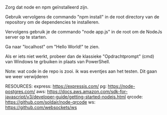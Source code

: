 Zorg dat node en npm geïnstalleerd zijn.

Gebruik vervolgens de commando "npm install" in de root directory van de repository om de dependencies te installeren.

Vervolgens gebruik je de commando "node app.js" in de root om de NodeJs server op te starten.

Ga naar "localhost" om "Hello World!" te zien.

Als er iets niet werkt, probeer dan de klassieke "Opdrachtprompt" (cmd) van Windows te grbuiken in plaats van PowerShell.

Note: wat code in de repo is zooi. ik was eventjes aan het testen. Dit gaan we weer verwijderen

RESOURCES:
express: https://expressjs.com/
pg: https://node-postgres.com/
aws: https://docs.aws.amazon.com/sdk-for-javascript/v3/developer-guide/getting-started-nodejs.html
qrcode: https://github.com/soldair/node-qrcode
ws: https://github.com/websockets/ws
